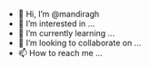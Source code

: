 - 👋 Hi, I’m @mandiragh
- 👀 I’m interested in ...
- 🌱 I’m currently learning ...
- 💞️ I’m looking to collaborate on ...
- 📫 How to reach me ...

<!---
mandiragh/mandiragh is a ✨ special ✨ repository because its `README.md` (this file) appears on your GitHub profile.
You can click the Preview link to take a look at your changes.
--->
